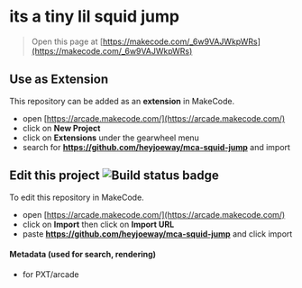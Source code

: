# its a tiny lil squid jump

> Open this page at [https://makecode.com/_6w9VAJWkpWRs](https://makecode.com/_6w9VAJWkpWRs)

## Use as Extension

This repository can be added as an **extension** in MakeCode.

* open [https://arcade.makecode.com/](https://arcade.makecode.com/)
* click on **New Project**
* click on **Extensions** under the gearwheel menu
* search for **https://github.com/heyjoeway/mca-squid-jump** and import

## Edit this project ![Build status badge](https://github.com/heyjoeway/mca-squid-jump/workflows/MakeCode/badge.svg)

To edit this repository in MakeCode.

* open [https://arcade.makecode.com/](https://arcade.makecode.com/)
* click on **Import** then click on **Import URL**
* paste **https://github.com/heyjoeway/mca-squid-jump** and click import

#### Metadata (used for search, rendering)

* for PXT/arcade
<script src="https://makecode.com/gh-pages-embed.js"></script><script>makeCodeRender("{{ site.makecode.home_url }}", "{{ site.github.owner_name }}/{{ site.github.repository_name }}");</script>
